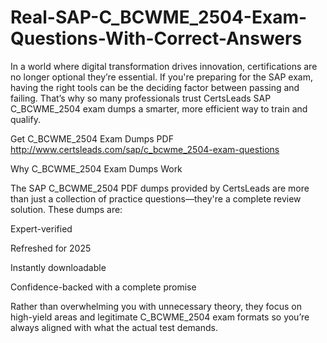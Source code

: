 # Real-SAP-C_BCWME_2504-Exam-Questions-With-Correct-Answers
In a world where digital transformation drives innovation, certifications are no longer optional they’re essential. If you're preparing for the SAP exam, having the right tools can be the deciding factor between passing and failing. That’s why so many professionals trust CertsLeads SAP C_BCWME_2504 exam dumps a smarter, more efficient way to train and qualify.

Get C_BCWME_2504 Exam Dumps PDF http://www.certsleads.com/sap/c_bcwme_2504-exam-questions

Why C_BCWME_2504 Exam Dumps Work

The SAP C_BCWME_2504 PDF dumps provided by CertsLeads are more than just a collection of practice questions—they're a complete review solution. These dumps are:

Expert-verified

Refreshed for 2025

Instantly downloadable

 Confidence-backed with a complete promise

Rather than overwhelming you with unnecessary theory, they focus on high-yield areas and legitimate C_BCWME_2504 exam formats so you’re always aligned with what the actual test demands.

 
